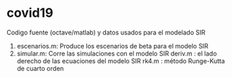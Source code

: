 # covid19
Codigo fuente (octave/matlab) y datos usados para el modelado SIR

1) escenarios.m: Produce los escenarios de beta para el modelo SIR
2) simular.m: Corre las simulaciones con el modelo SIR
   deriv.m : el lado derecho de las ecuaciones del modelo SIR
   rk4.m : método Runge-Kutta de cuarto orden

